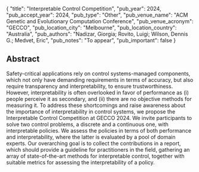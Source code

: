 {
  "title": "Interpretable Control Competition",
  "pub_year": 2024,
  "pub_accept_year": 2024,
  "pub_type": "Other",
  "pub_venue_name": "ACM Genetic and Evolutionary Computation Conference",
  "pub_venue_acronym": "GECCO",
  "pub_location_city": "Melbourne",
  "pub_location_country": "Australia",
  "pub_authors": "Nadizar, Giorgia; Rovito, Luigi; Wilson, Dennis G.; Medvet, Eric",
  "pub_notes": "To appear",
  "pub_important": false
}

## Abstract
Safety-critical applications rely on control systems-managed components, which not only have demanding requirements in terms of accuracy, but also require transparency and interpretability, to ensure trustworthiness. However, interpretability is often overlooked in favor of performance as (i) people perceive it as secondary, and (ii) there are no objective methods for measuring it. To address these shortcomings and raise awareness about the importance of interpretability in control systems, we propose the Interpretable Control Competition at GECCO 2024. We invite participants to solve two control problems, a discrete and a continuous one, with interpretable policies. We assess the policies in terms of both performance and interpretability, where the latter is evaluated by a pool of domain experts. Our overarching goal is to collect the contributions in a report, which should provide a guideline for practitioners in the field, gathering an array of state-of-the-art methods for interpretable control, together with suitable metrics for assessing the interpretability of a policy.
